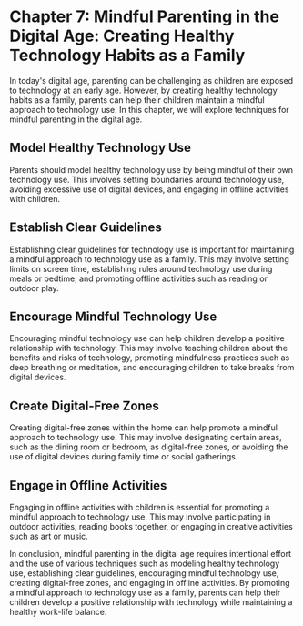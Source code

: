 Chapter 7: Mindful Parenting in the Digital Age: Creating Healthy Technology Habits as a Family
===============================================================================================

In today's digital age, parenting can be challenging as children are exposed to technology at an early age. However, by creating healthy technology habits as a family, parents can help their children maintain a mindful approach to technology use. In this chapter, we will explore techniques for mindful parenting in the digital age.

Model Healthy Technology Use
----------------------------

Parents should model healthy technology use by being mindful of their own technology use. This involves setting boundaries around technology use, avoiding excessive use of digital devices, and engaging in offline activities with children.

Establish Clear Guidelines
--------------------------

Establishing clear guidelines for technology use is important for maintaining a mindful approach to technology use as a family. This may involve setting limits on screen time, establishing rules around technology use during meals or bedtime, and promoting offline activities such as reading or outdoor play.

Encourage Mindful Technology Use
--------------------------------

Encouraging mindful technology use can help children develop a positive relationship with technology. This may involve teaching children about the benefits and risks of technology, promoting mindfulness practices such as deep breathing or meditation, and encouraging children to take breaks from digital devices.

Create Digital-Free Zones
-------------------------

Creating digital-free zones within the home can help promote a mindful approach to technology use. This may involve designating certain areas, such as the dining room or bedroom, as digital-free zones, or avoiding the use of digital devices during family time or social gatherings.

Engage in Offline Activities
----------------------------

Engaging in offline activities with children is essential for promoting a mindful approach to technology use. This may involve participating in outdoor activities, reading books together, or engaging in creative activities such as art or music.

In conclusion, mindful parenting in the digital age requires intentional effort and the use of various techniques such as modeling healthy technology use, establishing clear guidelines, encouraging mindful technology use, creating digital-free zones, and engaging in offline activities. By promoting a mindful approach to technology use as a family, parents can help their children develop a positive relationship with technology while maintaining a healthy work-life balance.
